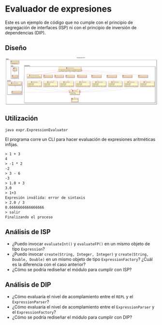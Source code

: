 # Evaluador de expresiones

Este es un ejemplo de código que no cumple con el principio de segregación de interfaces (ISP) ni con el principio de inversión de dependencias (DIP).

## Diseño ##

![Diagrama de clase](./design/original.png)

## Utilización ##

```bash
java expr.ExpressionEvaluator
```

El programa corre un CLI para hacer evaluación de expresiones aritméticas infijas.

```
> 1 + 3
4
> -1 * 2
-2
> 3 - 6
-3
> 1.0 + 3
3.0
> 1+3
Expresión inválida: error de sintaxis
> 2.0 / 3
0.6666666666666666
> salir
Finalizando el proceso
```

## Análisis de ISP ##

* ¿Puedo invocar `evaluateInt()` y `evaluateFP()` en un mismo objeto de tipo `Expression`?
* ¿Puedo invocar `create(String, Integer, Integer)` y `create(String, Double, Double)` en un mismo objeto de tipo `ExpressionFactory`? ¿Cuál es la diferencia con el caso anterior?
* ¿Cómo se podría rediseñar el módulo para cumplir con ISP?

## Análisis de DIP ##

* ¿Cómo evaluaría el nivel de acomplamiento entre el `REPL` y el `ExpressionParser`?
* ¿Cómo evaluaría el nivel de acomplamiento entre el `ExpressionParser` y el `ExpressionFactory`?
* ¿Cómo se podría rediseñar el módulo para cumplir con DIP?
